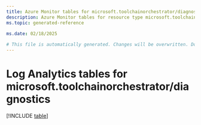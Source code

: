 ```yaml
---
title: Azure Monitor tables for microsoft.toolchainorchestrator/diagnostics
description: Azure Monitor tables for resource type microsoft.toolchainorchestrator/diagnostics
ms.topic: generated-reference
   
ms.date: 02/18/2025

# This file is automatically generated. Changes will be overwritten. Do not change this file directly.
---
```


# Log Analytics tables for microsoft.toolchainorchestrator/diagnostics  

[!INCLUDE [table](~/reusable-content/ce-skilling/azure/includes/azure-monitor/reference/tables/microsoft-toolchainorchestrator_diagnostics-include.md)]

